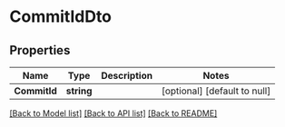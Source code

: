 # CommitIdDto

## Properties
Name | Type | Description | Notes
------------ | ------------- | ------------- | -------------
**CommitId** | **string** |  | [optional] [default to null]

[[Back to Model list]](../README.md#documentation-for-models) [[Back to API list]](../README.md#documentation-for-api-endpoints) [[Back to README]](../README.md)



